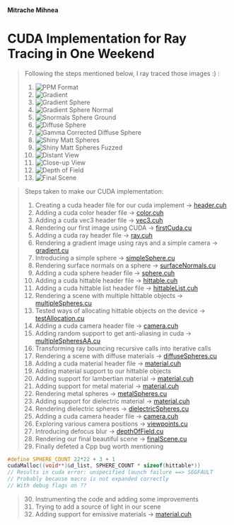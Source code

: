 #### Mitrache Mihnea

# CUDA Implementation for Ray Tracing in One Weekend

> Following the steps mentioned below, I ray traced those images :) :
> 1. ![PPM Format](Images/PPM_format.jpg)
> 2. ![Gradient](Images/gradient.jpg)
> 3. ![Gradient Sphere](Images/gradient_sphere.jpg)
> 4. ![Gradient Sphere Normal](Images/gradient_sphere_normal.jpg)
> 5. ![Snormals Sphere Ground](Images/snormals_sphere_ground.jpg)
> 6. ![Diffuse Sphere](Images/diffuse_sphere.jpg)
> 7. ![Gamma Corrected Diffuse Sphere](Images/diffuse_sphere_gamma.jpg)
> 8. ![Shiny Matt Spheres](Images/shiny_matt_spheres.jpg)
> 9. ![Shiny Matt Spheres Fuzzed](Images/shiny_matt_spheres_fuzzed.jpg)
> 10. ![Distant View](Images/distant_view.jpg)
> 11. ![Close-up View](Images/close-up_view.jpg)
> 12. ![Depth of Field](Images/depth_of_field.jpg)
> 13. ![Final Scene](Images/final_scene.jpg)

> Steps taken to make our CUDA implementation:
> 1. Creating a cuda header file for our cuda implement -> [header.cuh](HeaderFiles/header.cuh)
> 2. Adding a cuda color header file -> [color.cuh](HeaderFiles/color.cuh)
> 3. Adding a cuda vec3 header file -> [vec3.cuh](HeaderFiles/vec3.cuh)
> 4. Rendering our first image using CUDA -> [firstCuda.cu](firstCuda.cu)
> 5. Adding a cuda ray header file -> [ray.cuh](HeaderFiles/ray.cuh)
> 6. Rendering a gradient image using rays and a simple camera -> [gradient.cu](gradient.cu)
> 7. Introducing a simple sphere -> [simpleSphere.cu](simpleSphere.cu)
> 8. Rendering surface normals on a sphere -> [surfaceNormals.cu](surfaceNormals.cu)
> 9. Adding a cuda sphere header file -> [sphere.cuh](HeaderFiles/sphere.cuh)
> 10. Adding a cuda hittable header file -> [hittable.cuh](HeaderFiles/hittable.cuh)
> 11. Adding a cuda hittable list header file -> [hittableList.cuh](HeaderFiles/hittableList.cuh)
> 12. Rendering a scene with multiple hittable objects -> [multipleSpheres.cu](multipleSpheres.cu)
> 13. Tested ways of allocating hittable objects on the device -> [testAllocation.cu](testAllocation.cu)
> 14. Adding a cuda camera header file -> [camera.cuh](HeaderFiles/camera.cuh)
> 15. Adding random support to get anti-aliasing in cuda -> [multipleSpheresAA.cu](multipleSpheresAA.cu)
> 16. Transforming ray bouncing recursive calls into iterative calls
> 17. Rendering a scene with diffuse materials -> [diffuseSpheres.cu](diffuseSpheres.cu)
> 18. Adding a cuda material header file -> [material.cuh](HeaderFiles/material.cuh)
> 19. Adding material support to our hittable objects
> 20. Adding support for lambertian material -> [material.cuh](HeaderFiles/material.cuh)
> 21. Adding support for metal material -> [material.cuh](HeaderFiles/material.cuh)
> 22. Rendering metal spheres -> [metalSpheres.cu](metalSpheres.cu)
> 23. Adding support for dielectric material -> [material.cuh](HeaderFiles/material.cuh)
> 24. Rendering dielectric spheres -> [dielectricSpheres.cu](dielectricSpheres.cu)
> 25. Adding a cuda camera header file -> [camera.cuh](HeaderFiles/camera.cuh)
> 26. Exploring various camera positions -> [viewpoints.cu](viewpoints.cu)
> 27. Introducing defocus blur -> [depthOfField.cu](depthOfField.cu)
> 28. Rendering our final beautiful scene -> [finalScene.cu](finalScene.cu)
> 29. Finally defeted a Cpp bug worth mentioning
```Cpp
#define SPHERE_COUNT 22*22 + 3 + 1
cudaMalloc((void**)&d_list, SPHERE_COUNT * sizeof(hittable*))
// Results in cuda error: unspecified launch failure ==> SEGFAULT
// Probably because macro is not expanded correctly
// With debug flags on ??
```
> 30. Instrumenting the code and adding some improvements
> 31. Trying to add a source of light in our scene
> 32. Adding support for emissive materials -> [material.cuh](HeaderFiles/material.cuh)

